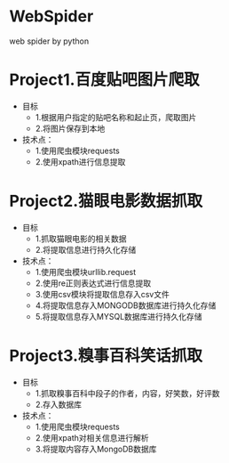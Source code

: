 # WebSpider
web spider by python

Project1.百度贴吧图片爬取
===========================
* 目标
  * 1.根据用户指定的贴吧名称和起止页，爬取图片
  * 2.将图片保存到本地
* 技术点：
  * 1.使用爬虫模块requests
  * 2.使用xpath进行信息提取

Project2.猫眼电影数据抓取
===========================
* 目标
  * 1.抓取猫眼电影的相关数据
  * 2.将提取信息进行持久化存储
* 技术点：
  * 1.使用爬虫模块urllib.request
  * 2.使用re正则表达式进行信息提取
  * 3.使用csv模块将提取信息存入csv文件
  * 4.将提取信息存入MONGODB数据库进行持久化存储
  * 5.将提取信息存入MYSQL数据库进行持久化存储

Project3.糗事百科笑话抓取
===========================
* 目标
  * 1.抓取糗事百科中段子的作者，内容，好笑数，好评数
  * 2.存入数据库
* 技术点：
  * 1.使用爬虫模块requests
  * 2.使用xpath对相关信息进行解析
  * 3.将提取内容存入MongoDB数据库
  
